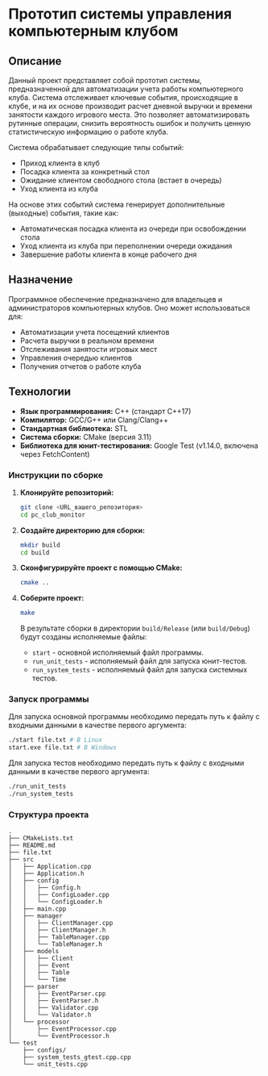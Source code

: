 # Прототип системы управления компьютерным клубом 

## Описание

Данный проект представляет собой прототип системы, предназначенной для автоматизации учета работы компьютерного клуба. Система отслеживает ключевые события, происходящие в клубе, и на их основе производит расчет дневной выручки и времени занятости каждого игрового места. Это позволяет автоматизировать рутинные операции, снизить вероятность ошибок и получить ценную статистическую информацию о работе клуба.

Система обрабатывает следующие типы событий:

* Приход клиента в клуб
* Посадка клиента за конкретный стол
* Ожидание клиентом свободного стола (встает в очередь)
* Уход клиента из клуба

На основе этих событий система генерирует дополнительные (выходные) события, такие как:

* Автоматическая посадка клиента из очереди при освобождении стола
* Уход клиента из клуба при переполнении очереди ожидания
* Завершение работы клиента в конце рабочего дня

## Назначение

Программное обеспечение предназначено для владельцев и администраторов компьютерных клубов. Оно может использоваться для:

* Автоматизации учета посещений клиентов
* Расчета выручки в реальном времени
* Отслеживания занятости игровых мест
* Управления очередью клиентов
* Получения отчетов о работе клуба

## Технологии

* **Язык программирования:** C++ (стандарт C++17)
* **Компилятор:** GCC/G++ или Clang/Clang++
* **Стандартная библиотека:** STL
* **Система сборки:** CMake (версия 3.11)
* **Библиотека для юнит-тестирования:** Google Test (v1.14.0, включена через FetchContent)

### Инструкции по сборке

1.  **Клонируйте репозиторий:**
    ```bash
    git clone <URL_вашего_репозитория>
    cd pc_club_monitor
    ```

2.  **Создайте директорию для сборки:**
    ```bash
    mkdir build
    cd build
    ```

3.  **Сконфигурируйте проект с помощью CMake:**
    ```bash
    cmake ..
    ```

4.  **Соберите проект:**
    ```bash
    make
    ```

    В результате сборки в директории `build/Release` (или `build/Debug`) будут созданы исполняемые файлы:
    * `start` - основной исполняемый файл программы.
    * `run_unit_tests`  - исполняемый файл для запуска юнит-тестов.
    * `run_system_tests` - исполняемый файл для запуска системных тестов.

### Запуск программы

Для запуска основной программы необходимо передать путь к файлу с входными данными в качестве первого аргумента:

```bash
./start file.txt # В Linux
start.exe file.txt # В Windows
```

Для запуска тестов необходимо передать путь к файлу с входными данными в качестве первого аргумента:

```bash
./run_unit_tests 
./run_system_tests
```

### Структура проекта

```
.
├── CMakeLists.txt
├── README.md
├── file.txt
├── src
│   ├── Application.cpp
│   ├── Application.h
│   ├── config
│   │   ├── Config.h
│   │   ├── ConfigLoader.cpp
│   │   └── ConfigLoader.h
│   ├── main.cpp
│   ├── manager
│   │   ├── ClientManager.cpp
│   │   ├── ClientManager.h
│   │   ├── TableManager.cpp
│   │   └── TableManager.h
│   ├── models
│   │   ├── Client
│   │   ├── Event
│   │   ├── Table
│   │   └── Time
│   ├── parser
│   │   ├── EventParser.cpp
│   │   ├── EventParser.h
│   │   ├── Validator.cpp
│   │   └── Validator.h
│   └── processor
│       ├── EventProcessor.cpp
│       └── EventProcessor.h
└── test
    ├── configs/
    ├── system_tests_gtest.cpp.cpp
    └── unit_tests.cpp
```